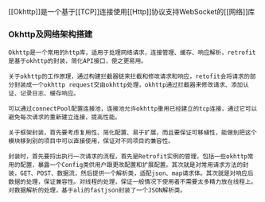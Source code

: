 [[Okhttp]]是一个基于[[TCP]]连接使用[[Http]]协议支持WebSocket的[[网络]]库
### Okhttp及网络架构搭建

	Okhttp是一个常用的http库，适用于处理网络请求，连接管理、缓存、响应解析，retrofit是基于okhttp的封装，简化API接口，使之更易用。

	关于okhttp的工作原理，通过构建拦截器链来拦截和修改请求和响应，retofit会将请求的部分封装成一个okhttp request交由okhttp处理，okhttp通过拦截器来修改请求、添加认证、记录日志、缓存响应。

	可以通过connectPool配置连接池，连接池允许okhttp重用已经建立的tcp连接，通过它可以避免每次请求的重新建立连接，提高性能。

	关于框架封装，首先要考虑复用性、简化配置、易于扩展，而且要保证可移植性，能做到把这个模块移到别的项目中可以直接使用，保证对不同项目的兼容性。

	封装时，首先要捋出执行一次请求的流程，首先是Retrofit实例的管理，包括一些okhttp常用的配置，暴露一个Config类供用户跟更改配置和扩展配置。其次就是对常用请求方法的封装，GET、POST、数据流，然后提供一个解析类，适配json、map请求体。其次就是对响应后数据的处理，保证兼容性。对线程的处理，保证一般情况下使用者不需要太多精力放在线程上。对数据解析的处理，基于ali的fastjson封装了一个JSON解析类。